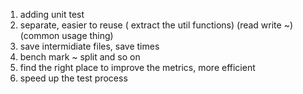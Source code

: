 1. adding unit test
2. separate, easier to reuse ( extract the util functions) (read write ~)(common usage thing)
3. save intermidiate files, save times
4. bench mark ~ split and so on
5. find the right place to improve the metrics, more efficient
6. speed up the test process
